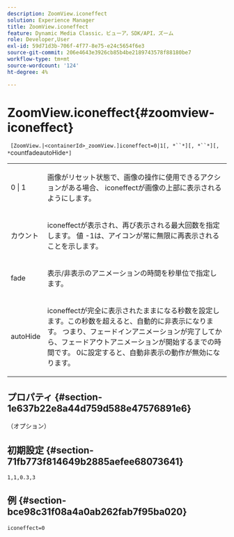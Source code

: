 ```yaml
---
description: ZoomView.iconeffect
solution: Experience Manager
title: ZoomView.iconeffect
feature: Dynamic Media Classic，ビューア，SDK/API，ズーム
role: Developer,User
exl-id: 59d71d3b-706f-4f77-8e75-e24c5654f6e3
source-git-commit: 206e4643e3926cb85b4be2189743578f88180be7
workflow-type: tm+mt
source-wordcount: '124'
ht-degree: 4%

---
```


# ZoomView.iconeffect{#zoomview-iconeffect}

` [ZoomView.|<containerId>_zoomView.]iconeffect=0|1[, *``*][, *``*][, *`countfadeautoHide`*]`

<table id="table_6CAA904E976A41BD994D8926F46F0BAF"> 
 <tbody> 
  <tr> 
   <td colname="col1"> <p> <span class="codeph"> 0 | 1</span> </p> </td> 
   <td colname="col2"> <p> 画像がリセット状態で、画像の操作に使用できるアクションがある場合、 <span class="codeph"> iconeffect</span>が画像の上部に表示されるようにします。 </p> </td> 
  </tr> 
  <tr> 
   <td colname="col1"> <p> <span class="codeph"><span class="varname"> カウント</span></span> </p> </td> 
   <td colname="col2"> <p> <span class="codeph"> iconeffect</span>が表示され、再び表示される最大回数を指定します。 値<span class="codeph"> -1</span>は、アイコンが常に無限に再表示されることを示します。 </p> </td> 
  </tr> 
  <tr> 
   <td colname="col1"> <p><span class="codeph"><span class="varname"> fade</span></span> </p> </td> 
   <td colname="col2"> <p>表示/非表示のアニメーションの時間を秒単位で指定します。 </p> </td> 
  </tr> 
  <tr> 
   <td colname="col1"> <p><span class="codeph"><span class="varname"> autoHide</span></span> </p> </td> 
   <td colname="col2"> <p><span class="codeph"> iconeffect</span>が完全に表示されたままになる秒数を設定します。この秒数を超えると、自動的に非表示になります。 つまり、フェードインアニメーションが完了してから、フェードアウトアニメーションが開始するまでの時間です。 <span class="codeph"> 0</span>に設定すると、自動非表示の動作が無効になります。 </p> </td> 
  </tr> 
 </tbody> 
</table>

## プロパティ {#section-1e637b22e8a44d759d588e47576891e6}

（オプション）

## 初期設定 {#section-71fb773f814649b2885aefee68073641}

`1,1,0.3,3`

## 例 {#section-bce98c31f08a4a0ab262fab7f95ba020}

`iconeffect=0`
